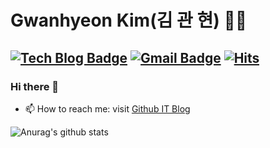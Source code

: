 # Gwanhyeon Kim(김 관 현) 👨‍💻

[![Tech Blog Badge](http://img.shields.io/badge/-Tech%20blog-black?style=flat-square&logo=github&link=https://gwanhyeon.github.io/)](https://gwanhyeon.github.io/)
[![Gmail Badge](https://img.shields.io/badge/Gmail-d14836?style=flat-square&logo=Gmail&logoColor=white&link=mailto:kgh940525@gmail.com)](mailto:kgh940525@gmail.com)
[![Hits](https://hits.seeyoufarm.com/api/count/incr/badge.svg?url=https%3A%2F%2Fgithub.com%2Fgwanhyeon&count_bg=%2379C83D&title_bg=%23555555&icon=&icon_color=%23E7E7E7&title=hits&edge_flat=false)](https://hits.seeyoufarm.com)
---
### Hi there 👋
- 📫 How to reach me: visit [Github IT Blog](https://gwanhyeon.github.io/)

![Anurag's github stats](https://github-readme-stats.vercel.app/api?username=gwanhyeon&show_icons=true&theme=highcontrast)

